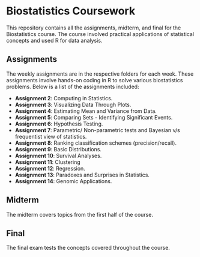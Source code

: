 # Biostatistics Coursework

This repository contains all the assignments, midterm, and final for the Biostatistics course. The course involved practical applications of statistical concepts and used R for data analysis.
## Assignments
The weekly assignments are in the respective folders for each week. These assignments involve hands-on coding in R to solve various biostatistics problems. Below is a list of the assignments included:

- **Assignment 2**: Computing in Statistics.
- **Assignment 3**: Visualizing Data Through Plots.
- **Assignment 4**: Estimating Mean and Variance from Data.
- **Assignment 5**: Comparing Sets - Identifying Significant Events.
- **Assignment 6**: Hypothesis Testing.
- **Assignment 7**: Parametric/ Non-parametric tests and Bayesian v/s frequentist view of statistics.
- **Assignment 8**: Ranking classification schemes (precision/recall).
- **Assignment 9**: Basic Distributions.
- **Assignment 10**: Survival Analyses.
- **Assignment 11**: Clustering
- **Assignment 12**: Regression.
- **Assignment 13**: Paradoxes and Surprises in Statistics.
- **Assignment 14**: Genomic Applications.

## Midterm
The midterm covers topics from the first half of the course.

## Final
The final exam tests the concepts covered throughout the course. 
